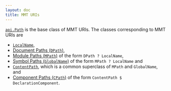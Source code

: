 ```yaml
---
layout: doc
title: MMT URIs
---
```


[`api.Path`](apidoc://info.kwarc.mmt.api.Path) is the base class of MMT URIs. The classes corresponding to MMT URIs are 

* [`LocalName`](apidoc://info.kwarc.mmt.api.LocalName),
* [Document Paths (`DPath`)](apidoc://info.kwarc.mmt.api.DPath),
* [Module Paths (`MPath`)](apidoc://info.kwarc.mmt.api.MPath) of the form `DPath ? LocalName`,
* [Symbol Paths (`GlobalName`)](apidoc://info.kwarc.mmt.api.GlobalName) of the form `MPath ? LocalName` and 
* [`ContentPath`](apidoc://info.kwarc.mmt.api.ContentPath), which is a common superclass of `MPath` and `GlobalName`, and
* [Component Paths (`CPath`)](apidoc://info.kwarc.mmt.api.CPath) of the form `ContentPath $ DeclarationComponent`.
